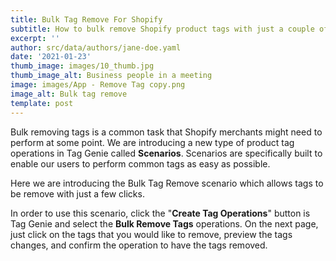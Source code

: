 ```yaml
---
title: Bulk Tag Remove For Shopify
subtitle: How to bulk remove Shopify product tags with just a couple of clicks
excerpt: ''
author: src/data/authors/jane-doe.yaml
date: '2021-01-23'
thumb_image: images/10_thumb.jpg
thumb_image_alt: Business people in a meeting
image: images/App - Remove Tag copy.png
image_alt: Bulk tag remove
template: post
---
```

Bulk removing tags is a common task that Shopify merchants might need to perform at some point. We are introducing a new type of product tag operations in Tag Genie called **Scenarios**. Scenarios are specifically built to enable our users to perform common tags as easy as possible.

Here we are introducing the Bulk Tag Remove scenario which allows tags to be remove with just a few clicks. 

In order to use this scenario, click the "**Create Tag Operations**" button is Tag Genie and select the **Bulk Remove Tags** operations. On the next page, just click on the tags that you would like to remove, preview the tags changes, and confirm the operation to have the tags removed. 



  

